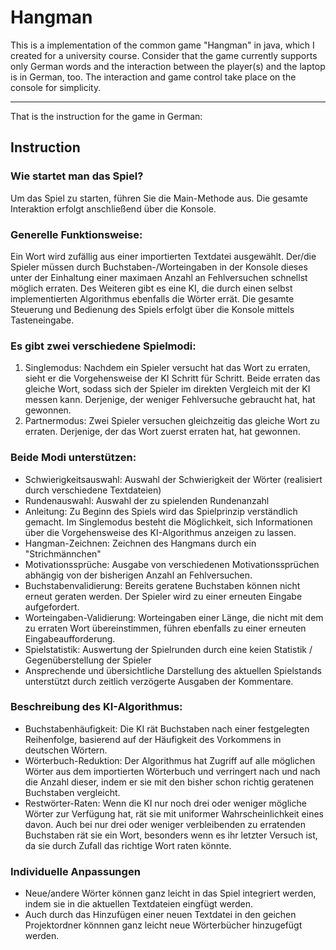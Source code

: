 # Hangman
This is a implementation of the common game  "Hangman" in java, which I created for a university course.
Consider that the game currently supports only German words and the interaction between the player(s) and the laptop is in German, too.
The interaction and game control take place on the console for simplicity. 

------

That is the instruction for the game in German:
## Instruction

### Wie startet man das Spiel?
Um das Spiel zu starten, führen Sie die Main-Methode aus. 
Die gesamte Interaktion erfolgt anschließend über die Konsole.

### Generelle Funktionsweise:
Ein Wort wird zufällig aus einer importierten Textdatei ausgewählt. Der/die Spieler müssen durch Buchstaben-/Worteingaben
in der Konsole dieses unter der Einhaltung einer maximaen Anzahl an Fehlversuchen schnellst möglich erraten. 
Des Weiteren gibt es eine KI, die durch einen selbst implementierten Algorithmus ebenfalls die Wörter errät.
Die gesamte Steuerung und Bedienung des Spiels erfolgt über die Konsole mittels Tasteneingabe.


### Es gibt zwei verschiedene Spielmodi:
1. Singlemodus: Nachdem ein Spieler versucht hat das Wort zu erraten, sieht er die Vorgehensweise der KI Schritt für Schritt.
   Beide erraten das gleiche Wort, sodass sich der Spieler im direkten Vergleich mit der KI messen kann. 
   Derjenige, der weniger Fehlversuche gebraucht hat, hat gewonnen.
2. Partnermodus: Zwei Spieler versuchen gleichzeitig das gleiche Wort zu erraten. 
   Derjenige, der das Wort zuerst erraten hat, hat gewonnen.


### Beide Modi unterstützen:
- Schwierigkeitsauswahl: Auswahl der Schwierigkeit der Wörter (realisiert durch verschiedene Textdateien)
- Rundenauswahl: Auswahl der zu spielenden Rundenanzahl
- Anleitung: Zu Beginn des Spiels wird das Spielprinzip verständlich gemacht.
  Im Singlemodus besteht die Möglichkeit, sich Informationen über die Vorgehensweise des KI-Algorithmus anzeigen zu lassen.
- Hangman-Zeichnen: Zeichnen des Hangmans durch ein "Strichmännchen"
- Motivationssprüche: Ausgabe von verschiedenen Motivationssprüchen abhängig von der bisherigen Anzahl an Fehlversuchen.
- Buchstabenvalidierung: Bereits geratene Buchstaben können nicht erneut geraten werden. Der Spieler wird zu einer erneuten Eingabe aufgefordert.
- Worteingaben-Validierung: Worteingaben einer Länge, die nicht mit dem zu erraten Wort übereinstimmen, führen ebenfalls zu einer erneuten Eingabeaufforderung.
- Spielstatistik: Auswertung der Spielrunden durch eine keien Statistik / Gegenüberstellung der Spieler
- Ansprechende und übersichtliche Darstellung des aktuellen Spielstands unterstützt durch zeitlich verzögerte Ausgaben der Kommentare.


### Beschreibung des KI-Algorithmus:
- Buchstabenhäufigkeit: Die KI rät Buchstaben nach einer festgelegten Reihenfolge, basierend auf der Häufigkeit des Vorkommens in deutschen Wörtern.
- Wörterbuch-Reduktion: Der Algorithmus hat Zugriff auf alle möglichen Wörter aus dem importierten Wörterbuch und verringert nach und nach die Anzahl dieser, 
  indem er sie mit den bisher schon richtig geratenen Buchstaben vergleicht.
- Restwörter-Raten: Wenn die KI nur noch drei oder weniger mögliche Wörter zur Verfügung hat, rät sie mit uniformer Wahrscheinlichkeit eines davon. 
  Auch bei nur drei oder weniger verbleibenden zu erratenden Buchstaben rät sie ein Wort, besonders wenn es ihr letzter Versuch ist, da sie durch Zufall 
  das richtige Wort raten könnte.

### Individuelle Anpassungen
- Neue/andere Wörter können ganz leicht in das Spiel integriert werden, indem sie in die aktuellen Textdateien eingfügt werden.
- Auch durch das Hinzufügen einer neuen Textdatei in den geichen Projektordner könnnen ganz leicht neue Wörterbücher hinzugefügt werden.

